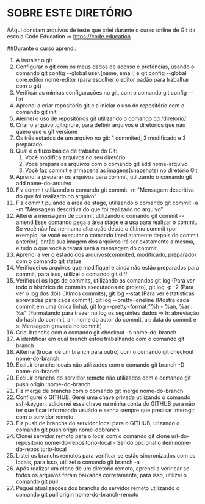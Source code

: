SOBRE ESTE DIRETÓRIO
====================

#Aqui constam arquivos de teste que criei durante o curso online de Git da escola Code Education => https://code.education

##Durante o curso aprendi:
1. A instalar o git
2. Configurar o git com os meus dados de acesso e prefências, usando o comando git config --global user.[name, email] e git config --global core.editor nome-editor (para escolher o editor padão para trabalhar com o git)
3. Verificar as minhas configurações no git, com o comando git config --list
4. Aprendi a criar repositório git e a iniciar o uso do repositório com o comando git init
5. Alernei o uso de repositórios git utilizando o comando cd /diretorio/
6. Criar o arquivo .gitignore, para definir arquivos e diretórios que não quero que o git versione
7. Os três estados de um arquivo no git: 1 commited, 2 modificado e 3 preparado
8. Qual é o fluxo básico de trabalho do Git: 
   1. Você modifica arquivos no seu diretório
   2. Você prepara os arquivos com o comando git add nome-arquivo
   3. Você faz commit e armazena as imagens(snapshots) no diretório Git
9. Aprendi a preparar os arquivos para commit, utilizando o comando git add nome-do-arquivo
10. Fiz commit utilizando o comando git commit -m "Mensagem descritiva do que foi realizado no arquivo"
11. Fiz commit pulando a área de stage, utilizando o comando git commit -a -m "Mensagem descritiva do que foi realizado no arquivo"
12. Alterei a mensagem de commit utilizando o comando git commit --amend
Esse comando pega a área stage e a usa para realizar o commit. 
Se você não fez nenhuma alteração desde o último commit (por exemplo, se você executar o comando imediatamente depois do commit anterior), então sua imagem dos arquivos irá ser exatamente a mesma, e tudo o que você alterará será a mensagem do commit.
13. Aprendi a ver o estado dos arquivos(commited, modificado, preparado) com o comando git status
14. Verifiquei os arquivos que modifiquei e ainda não estão preparados para commit, para isso, utilizei o comando git diff
15. Verifiquei os logs de commits, utilizando os comandos git log (Para ver todo o histórico de commits executados no projeto), git log -p -2 (Para ver o log dos dois últimos commits), git log --stat (Para ver estatísticas abreviadas para cada commit), git log --pretty=oneline (Mostra cada commit em uma única linha), git log --pretty=format:"%h - %an, %ar : %s" (Formatando para trazer no log os seguintes dados => h: abreviação do hash do commit, an: nome do autor do commit, ar: data do commit e s: Mensagem gravada no commit) 
16. Criei branchs com o comando git checkout -b nome-do-branch
17. A identificar em qual branch estou trabalhando com o comando git branch
18. Alternar(trocar de um branch para outro) com o comando git checkout nome-do-branch
19. Excluir branchs locais não utilizados com o comando git branch -D nome-do-branch
20. Excluir branchs do servidor remoto não utilizados com o comando git push origin :nome-do-branch
21. Fiz merge de branchs com o comando git merge nome-do-branch
22. Configurei o GITHUB. Gerei uma chave privada utilizando o comando ssh-keygen, adicionei essa chave na minha conta do GITHUB para não ter que ficar informando usuário e senha sempre que precisar interagir com o servidor remoto.
23. Fiz push de branchs do servidor local para o GITHUB, utizando o comando git push origin nome-dobranch      
24. Clonei servidor remoto para o local com o comando git clone url-do-repositorio nome-do-repositorio-local - Sendo opcional o item nome-do-repositorio-local
25. Listei os branchs remotos para verificar se estão sincronizados com os locais, para isso, utilizei o comando git branch -a
26. Após realizar um clone de um diretório remoto, aprendi a veriricar se todos os arquivos foram baixados corretamente, para isso, utilizei o comando git pull
27. Peguei atualizações dos branchs do servidor remoto utilizando o comando git pull origin nome-do-branch-remoto
 



